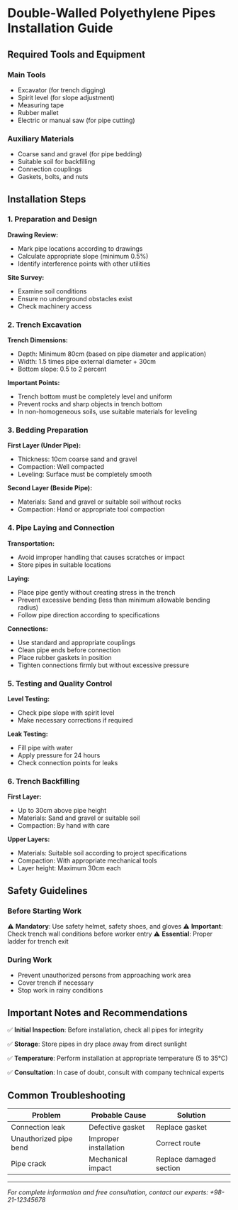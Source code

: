 # Double-Walled Polyethylene Pipes Installation Guide

## Required Tools and Equipment

### Main Tools
- Excavator (for trench digging)
- Spirit level (for slope adjustment)
- Measuring tape
- Rubber mallet
- Electric or manual saw (for pipe cutting)

### Auxiliary Materials
- Coarse sand and gravel (for pipe bedding)
- Suitable soil for backfilling
- Connection couplings
- Gaskets, bolts, and nuts

## Installation Steps

### 1. Preparation and Design

**Drawing Review:**
- Mark pipe locations according to drawings
- Calculate appropriate slope (minimum 0.5%)
- Identify interference points with other utilities

**Site Survey:**
- Examine soil conditions
- Ensure no underground obstacles exist
- Check machinery access

### 2. Trench Excavation

**Trench Dimensions:**
- Depth: Minimum 80cm (based on pipe diameter and application)
- Width: 1.5 times pipe external diameter + 30cm
- Bottom slope: 0.5 to 2 percent

**Important Points:**
- Trench bottom must be completely level and uniform
- Prevent rocks and sharp objects in trench bottom
- In non-homogeneous soils, use suitable materials for leveling

### 3. Bedding Preparation

**First Layer (Under Pipe):**
- Thickness: 10cm coarse sand and gravel
- Compaction: Well compacted
- Leveling: Surface must be completely smooth

**Second Layer (Beside Pipe):**
- Materials: Sand and gravel or suitable soil without rocks
- Compaction: Hand or appropriate tool compaction

### 4. Pipe Laying and Connection

**Transportation:**
- Avoid improper handling that causes scratches or impact
- Store pipes in suitable locations

**Laying:**
- Place pipe gently without creating stress in the trench
- Prevent excessive bending (less than minimum allowable bending radius)
- Follow pipe direction according to specifications

**Connections:**
- Use standard and appropriate couplings
- Clean pipe ends before connection
- Place rubber gaskets in position
- Tighten connections firmly but without excessive pressure

### 5. Testing and Quality Control

**Level Testing:**
- Check pipe slope with spirit level
- Make necessary corrections if required

**Leak Testing:**
- Fill pipe with water
- Apply pressure for 24 hours
- Check connection points for leaks

### 6. Trench Backfilling

**First Layer:**
- Up to 30cm above pipe height
- Materials: Sand and gravel or suitable soil
- Compaction: By hand with care

**Upper Layers:**
- Materials: Suitable soil according to project specifications
- Compaction: With appropriate mechanical tools
- Layer height: Maximum 30cm each

## Safety Guidelines

### Before Starting Work
⚠️ **Mandatory**: Use safety helmet, safety shoes, and gloves
⚠️ **Important**: Check trench wall conditions before worker entry
⚠️ **Essential**: Proper ladder for trench exit

### During Work
- Prevent unauthorized persons from approaching work area
- Cover trench if necessary
- Stop work in rainy conditions

## Important Notes and Recommendations

✅ **Initial Inspection**: Before installation, check all pipes for integrity

✅ **Storage**: Store pipes in dry place away from direct sunlight

✅ **Temperature**: Perform installation at appropriate temperature (5 to 35°C)

✅ **Consultation**: In case of doubt, consult with company technical experts

## Common Troubleshooting

| Problem | Probable Cause | Solution |
|---------|---------------|----------|
| Connection leak | Defective gasket | Replace gasket |
| Unauthorized pipe bend | Improper installation | Correct route |
| Pipe crack | Mechanical impact | Replace damaged section |

---

*For complete information and free consultation, contact our experts: +98-21-12345678*